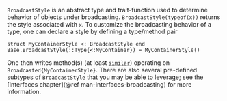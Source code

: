 `BroadcastStyle` is an abstract type and trait-function used to determine behavior of objects under broadcasting. `BroadcastStyle(typeof(x))` returns the style associated with `x`. To customize the broadcasting behavior of a type, one can declare a style by defining a type/method pair

```
struct MyContainerStyle <: BroadcastStyle end
Base.BroadcastStyle(::Type{<:MyContainer}) = MyContainerStyle()
```

One then writes method(s) (at least [`similar`](@ref)) operating on `Broadcasted{MyContainerStyle}`. There are also several pre-defined subtypes of `BroadcastStyle` that you may be able to leverage; see the [Interfaces chapter](@ref man-interfaces-broadcasting) for more information.
